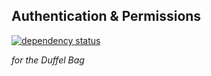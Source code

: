 ## Authentication & Permissions 
[![dependency status][3]][4]

*for the Duffel Bag*   

[3]: https://codeclimate.com/github/BrownPaperBag/duffel-auth.png
[4]: https://codeclimate.com/github/BrownPaperBag/duffel-auth
